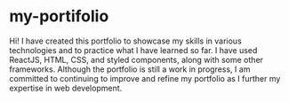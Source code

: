 # my-portifolio

Hi! I have created this portfolio to showcase my skills in various technologies and to practice what I have learned so far. I have used ReactJS, HTML, CSS, and styled components, along with some other frameworks.
Although the portfolio is still a work in progress,  I am committed to continuing to improve and refine my portfolio as I further my expertise in web development.

